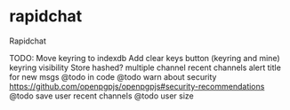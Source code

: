 # rapidchat
Rapidchat

TODO: 
Move keyring to indexdb
Add clear keys button (keyring and mine)
keyring visibility
Store hashed?
multiple channel
recent channels
alert title for new msgs
@todo in code
@todo warn about security https://github.com/openpgpjs/openpgpjs#security-recommendations
@todo save user recent channels
@todo user size
